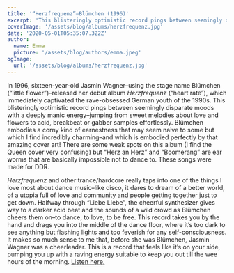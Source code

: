 ```yaml
---
title: '“Herzfrequenz”–Blümchen (1996)'
excerpt: 'This blisteringly optimistic record pings between seemingly disparate moods with a deeply manic energy–jumping from sweet melodies about love and flowers to acid, breakbeat or gabber samples effortlessly.'
coverImage: '/assets/blog/albums/herzfrequenz.jpg'
date: '2020-05-01T05:35:07.322Z'
author:
  name: Emma
  picture: '/assets/blog/authors/emma.jpeg'
ogImage:
  url: '/assets/blog/albums/herzfrequenz.jpg'
---
```


In 1996, sixteen-year-old Jasmin Wagner–using the stage name Blümchen (“little flower”)–released her debut album *Herzfrequenz* (“heart rate”), which immediately captivated the rave-obsessed German youth of the 1990s. This blisteringly optimistic record pings between seemingly disparate moods with a deeply manic energy–jumping from sweet melodies about love and flowers to acid, breakbeat or gabber samples effortlessly. Blümchen embodies a corny kind of earnestness that may seem naive to some but which I find incredibly charming–and which is embodied perfectly by that amazing cover art! There are some weak spots on this album (I find the Queen cover very confusing) but  “Herz an Herz” and “Boomerang” are ear worms that are basically impossible not to dance to. These songs were made for DDR.

*Herzfrequenz* and other trance/hardcore really taps into one of the things I love most about dance music–like disco, it dares to dream of a better world, of a utopia full of love and community and people getting together just to get down. Halfway through “Liebe Liebe”, the cheerful synthesizer gives way to a darker acid beat and the sounds of a wild crowd as Blümchen cheers them on–to dance, to love, to be free. This record takes you by the hand and drags you into the middle of the dance floor, where it’s too dark to see anything but flashing lights and too feverish for any self-consciousness. It makes so much sense to me that, before she was Blümchen, Jasmin Wagner was a cheerleader. This is a record that feels like it’s on your side, pumping you up with a raving energy suitable to keep you out till the wee hours of the morning. [Listen here.](https://youtu.be/PLHXrEPwk58)